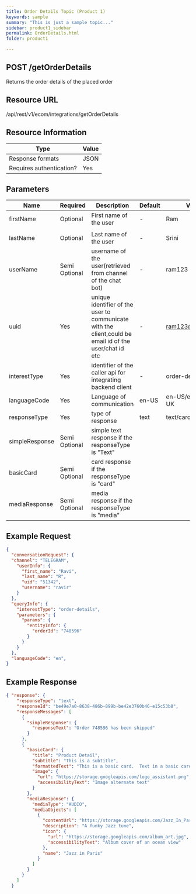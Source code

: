 ```yaml
---
title: Order Details Topic (Product 1)
keywords: sample
summary: "This is just a sample topic..."
sidebar: product1_sidebar
permalink: OrderDetails.html
folder: product1

---
```





## POST /getOrderDetails

Returns the order details of the placed order

## Resource URL

/api/rest/v1/ecom/integrations/getOrderDetails

## Resource Information

| Type                     | Value |
| ------------------------ | ----- |
| Response formats         | JSON  |
| Requires authentication? | Yes   |

## Parameters

| Name           | Required      | Description                                                  | Default | Value             |
| -------------- | ------------- | ------------------------------------------------------------ | ------- | ----------------- |
| firstName      | Optional      | First name of the user                                       | -       | Ram               |
|                |               |                                                              |         |                   |
| lastName       | Optional      | Last name of the user                                        | -       | Srini             |
| userName       | Semi Optional | username of the user(retrieved from channel of the chat bot) | -       | ram123            |
| uuid           | Yes           | unique identifier of the user to communicate with the client,could be email id of the user/chat id etc | -       | ram123@gmail.com  |
| interestType   | Yes           | identifier of the caller api for integrating backend client  | -       | order-details     |
| languageCode   | Yes           | Language of communication                                    | en-US   | en-US/en-AU/en-UK |
| responseType   | Yes           | type of response                                             | text    | text/card/media   |
| simpleResponse | Semi Optional | simple text response if the responseType is "Text"           |         |                   |
| basicCard      | Semi Optional | card response if the responseType is "card"                  |         |                   |
| mediaResponse  | Semi Optional | media response if the responseType is "media"                |         |                   |



## Example Request



``````json
{
  "conversationRequest": {
  "channel": "TELEGRAM",
    "userInfo": {
      "first_name": "Ravi",
      "last_name": "R",
      "uid": "51342",
      "username": "ravir"
    }
  },
  "queryInfo": {
    "interestType": "order-details",
    "parameters": {
      "params": {
        "entityInfo": {
          "orderId": "748596"
        }
      }
    }
  },
  "languageCode": "en",
}
``````

## Example Response

``````json
{ "response": {
    "responseType": "text",
    "responseId": "be49e7a0-8638-486b-899b-be42e3760b46-e15c53b8",
    "responseMessages": [
      {
        "simpleResponse": {
          "responseText": "Order 748596 has been shipped"
        }
      },
      {
        "basicCard": {
          "title": "Product Detail",
          "subtitle": "This is a subtitle",
          "formattedText": "This is a basic card.  Text in a basic card can include \"quotes\" and\n    most other unicode characters including emojis",
          "image": {
            "url": "https://storage.googleapis.com/logo_assistant.png",
            "accessibilityText": "Image alternate text"
          }
        },
        "mediaResponse": {
          "mediaType": "AUDIO",
          "mediaObjects": [
            {
              "contentUrl": "https://storage.googleapis.com/Jazz_In_Paris.mp3",
              "description": "A funky Jazz tune",
              "icon": {
                "url": "https://storage.googleapis.com/album_art.jpg",
                "accessibilityText": "Album cover of an ocean view"
              },
              "name": "Jazz in Paris"
            }
          ]
        }
      }
    ]
  }
``````